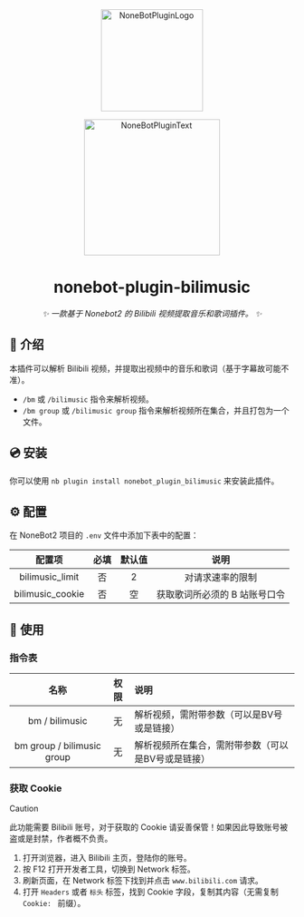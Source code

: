 <div align="center">
  <a href="https://v2.nonebot.dev/store"><img src="https://github.com/A-kirami/nonebot-plugin-template/blob/resources/nbp_logo.png" width="180" height="180" alt="NoneBotPluginLogo"></a>
  <br>
  <p><img src="https://github.com/A-kirami/nonebot-plugin-template/blob/resources/NoneBotPlugin.svg" width="240" alt="NoneBotPluginText"></p>
</div>

<div align="center">

# nonebot-plugin-bilimusic

_✨ 一款基于 Nonebot2 的 Bilibili 视频提取音乐和歌词插件。 ✨_

</div>

## 📖 介绍

本插件可以解析 Bilibili 视频，并提取出视频中的音乐和歌词（基于字幕故可能不准）。

- `/bm` 或 `/bilimusic` 指令来解析视频。
- `/bm group` 或 `/bilimusic group` 指令来解析视频所在集合，并且打包为一个文件。

## 💿 安装

你可以使用 `nb plugin install nonebot_plugin_bilimusic` 来安装此插件。

## ⚙️ 配置

在 NoneBot2 项目的 `.env` 文件中添加下表中的配置：

|       配置项        | 必填 | 默认值 |        说明        |
|:----------------:|:--:|:---:|:----------------:|
| bilimusic_limit  | 否  |  2  |     对请求速率的限制     |
| bilimusic_cookie | 否  |  空  | 获取歌词所必须的 B 站账号口令 |

## 🎉 使用

### 指令表

|             名称             | 权限 | 说明                         |
|:--------------------------:|:--:|:---------------------------|
|       bm / bilimusic       | 无  | 解析视频，需附带参数（可以是BV号或是链接）     |
| bm group / bilimusic group | 无  | 解析视频所在集合，需附带参数（可以是BV号或是链接） |

### 获取 Cookie

> [!CAUTION]
> 此功能需要 Bilibili 账号，对于获取的 Cookie 请妥善保管！如果因此导致账号被盗或是封禁，作者概不负责。

1. 打开浏览器，进入 Bilibili 主页，登陆你的账号。
2. 按 F12 打开开发者工具，切换到 Network 标签。
3. 刷新页面，在 Network 标签下找到并点击 `www.bilibili.com` 请求。
4. 打开 `Headers` 或者 `标头` 标签，找到 Cookie 字段，复制其内容（无需复制 `Cookie: ` 前缀）。
